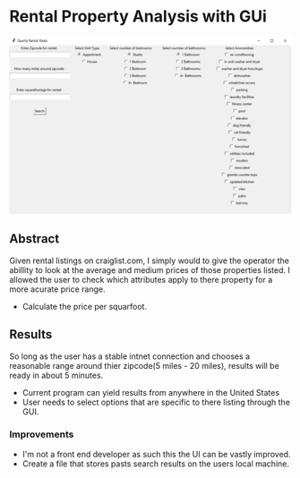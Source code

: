 # Rental Property Analysis with GUi

![](images/gui.PNG)

## Abstract
Given rental listings on craiglist.com, I simply would to give the operator the abillity to look at the average and medium prices of those properties listed. I allowed the user to check which attributes apply to there property for a more acurate price range.
* Calculate the price per squarfoot.

## Results
So long as the user has a stable intnet connection and chooses a reasonable range around thier zipcode(5 miles - 20 miles), results will be ready in about 5 minutes.
* Current program can yield results from anywhere in the United States
* User needs to select options that are specific to there listing through the GUI.

### Improvements
* I'm not a front end developer as such this the UI can be vastly improved.
* Create a file that stores pasts search results on the users local machine.
